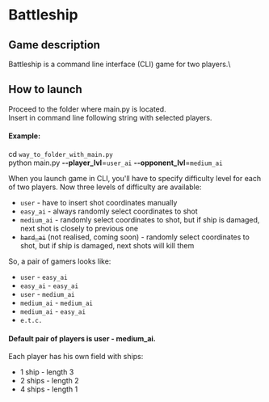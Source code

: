 # Battleship
## Game description
Battleship is a command line interface (CLI) game for two players.\

## How to launch
Proceed to the folder where main.py is located.\
Insert in command line following string with selected players.

#### Example:  
cd `way_to_folder_with_main.py` \
python main.py **--player_lvl**=`user_ai` **--opponent_lvl**=`medium_ai`

When you launch game in CLI, you'll have to specify difficulty level for each of two players. Now three levels of difficulty are available: 
* `user` - have to insert shot coordinates manually
* `easy_ai` - always randomly select coordinates to shot 
* `medium_ai` - randomly select coordinates to shot, but if ship is damaged, next shot is closely to previous one
* ~~`hard_ai`~~ (not realised, coming soon) - randomly select coordinates to shot, but if ship is damaged, next shots will kill them  

So, a pair of gamers looks like:
* `user` - `easy_ai` 
* `easy_ai` - `easy_ai`
* `user` - `medium_ai`
* `medium_ai` - `medium_ai`
* `medium_ai` - `easy_ai`
* `e.t.c.`

#### Default pair of players is user - medium_ai.

Each player has his own field with ships:
* 1 ship - length 3 
* 2 ships - length 2
* 4 ships - length 1


